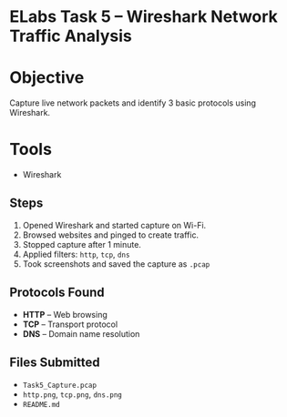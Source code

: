 # ELabs Task 5 – Wireshark Network Traffic Analysis

# Objective
Capture live network packets and identify 3 basic protocols using Wireshark.

# Tools
- Wireshark

## Steps
1. Opened Wireshark and started capture on Wi-Fi.
2. Browsed websites and pinged to create traffic.
3. Stopped capture after 1 minute.
4. Applied filters: `http`, `tcp`, `dns`
5. Took screenshots and saved the capture as `.pcap`

## Protocols Found
- **HTTP** – Web browsing
- **TCP** – Transport protocol
- **DNS** – Domain name resolution

## Files Submitted
- `Task5_Capture.pcap`
- `http.png`, `tcp.png`, `dns.png`
- `README.md`

